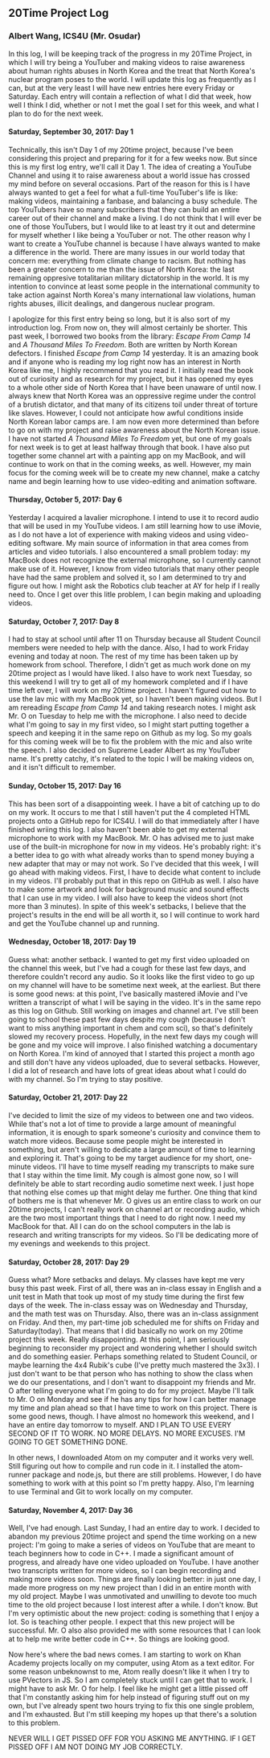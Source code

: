 ## 20Time Project Log

### Albert Wang, ICS4U (Mr. Osudar)

In this log, I will be keeping track of the progress in my 20Time Project, in which I will try being a YouTuber
and making videos to raise awareness about human rights abuses in North Korea and the treat that North Korea's
nuclear program poses to the world. I will update this log as frequently as I can, but at the very least I will
have new entries here every Friday or Saturday. Each entry will contain a reflection of what I did that week, how
well I think I did, whether or not I met the goal I set for this week, and what I plan to do for the next week.

#### Saturday, September 30, 2017: Day 1

Technically, this isn't Day 1 of my 20time project, because I've been considering this project and preparing for
it for a few weeks now. But since this is my first log entry, we'll call it Day 1. The idea of creating a YouTube
Channel and using it to raise awareness about a world issue has crossed my mind before on several occasions. Part
of the reason for this is I have always wanted to get a feel for what a full-time YouTuber's life is like: making
videos, maintaining a fanbase, and balancing a busy schedule. The top YouTubers have so many subscribers that they
can build an entire career out of their channel and make a living. I do not think that I will ever be one of those
YouTubers, but I would like to at least try it out and determine for myself whether I like being a YouTuber or
not. The other reason why I want to create a YouTube channel is because I have always wanted to make a difference
in the world. There are many issues in our world today that concern me: everything from climate change to racism.
But nothing has been a greater concern to me than the issue of North Korea: the last remaining oppresive totalitarian
military dictatorship in the world. It is my intention to convince at least some people in the international
community to take action against North Korea's many international law violations, human rights abuses, illicit
dealings, and dangerous nuclear program.

I apologize for this first entry being so long, but it is also sort of my introduction log. From now on, they will
almost certainly be shorter. This past week, I  borrowed two books from the library: *Escape From Camp 14* and *A
Thousand Miles To Freedom*. Both are written by North Korean defectors. I finished *Escape from Camp 14* yesterday.
It is an amazing book and if anyone who is reading my log right now has an interest in North Korea like me, I highly
recommend that you read it. I initially read the book out of curiosity and as research for my project, but it has
opened my eyes to a whole other side of North Korea that I have been unaware of until now. I always knew that North
Korea was an oppressive regime under the control of a brutish dictator, and that many of its citizens toil under
threat of torture like slaves. However, I could not anticipate how awful conditions inside North Korean labor camps
are. I am now even more determined than before to go on with my project and raise awareness about the North Korean
issue. I have not started *A Thousand Miles To Freedom* yet, but one of my goals for next week is to get at least
halfway through that book. I have also put together some channel art with a painting app on my MacBook, and will
continue to work on that in the coming weeks, as well. However, my main focus for the coming week will be to create
my new channel, make a catchy name and begin learning how to use video-editing and animation software.

#### Thursday, October 5, 2017: Day 6

Yesterday I acquired a lavalier microphone. I intend to use it to record audio that will be used in my YouTube videos.
I am still learning how to use iMovie, as I do not have a lot of experience with making videos and using video-editing
software. My main source of information in that area comes from articles and video tutorials. I also encountered a small
problem today: my MacBook does not recognize the external microphone, so I currently cannot make use of it. However, I
know from video tutorials that many other people have had the same problem and solved it, so I am determined to try and
figure out how. I might ask the Robotics club teacher at AY for help if I really need to. Once I get over this litle
problem, I can begin making and uploading videos.


#### Saturday, October 7, 2017: Day 8

I had to stay at school until after 11 on Thursday because all Student Council members were needed to help with the dance.
Also, I had to work Friday evening and today at noon. The rest of my time has been taken up by homework from school.
Therefore, I didn't get as much work done on my 20time project as I would have liked. I also have to work next Tuesday, so
this weekend I will try to get all of my homework completed and if I have time left over, I will work on my 20time project.
I haven't figured out how to use the lav mic with my MacBook yet, so I haven't been making videos. But I am rereading *Escape
from Camp 14* and taking research notes. I might ask Mr. O on Tuesday to help me with the microphone. I also need to decide
what I'm going to say in my first video, so I might start putting together a speech and keeping it in the same repo on Github
as my log. So my goals for this coming week will be to fix the problem with the mic and also write the speech. I also decided
on Supreme Leader Albert as my YouTuber name. It's pretty catchy, it's related to the topic I will be making videos on, and it
isn't difficult to remember.


#### Sunday, October 15, 2017: Day 16

This has been sort of a disappointing week. I have a bit of catching up to do on my work. It occurs to me that I still haven't put the 4 completed HTML projects onto a GitHub repo for ICS4U. I will do that immediately after I have finished wriing this log. I also haven't been able to get my external microphone to work with my MacBook. Mr. O has advised me to just make use of the built-in microphone for now in my videos. He's probably right: it's a better idea to go with what already works than to spend money buying a new adapter that may or may not work. So I've decided that this week, I will go ahead with making videos. First, I have to decide what content to include in my videos. I'll probably put that in this repo on GitHub as well. I also have to make some artwork and look for background music and sound effects that I can use in my video. I will also have to keep the videos short (not more than 3 minutes). In spite of this week's setbacks, I believe that the project's results in the end will be all worth it, so I will continue to work hard and get the YouTube channel up and running.

#### Wednesday, October 18, 2017: Day 19

Guess what: another setback. I wanted to get my first video uploaded on the channel this week, but I've had a cough for these last few days, and therefore couldn't record any audio. So it looks like the first video to go up on my channel will have to be sometime next week, at the earliest. But there is some good news: at this point, I've basically mastered iMovie and I've written a transcript of what I will be saying in the video. It's in the same repo as this log on Github. Still working on images and channel art. I've still been going to school these past few days despite my cough (because I don't want to miss anything important in chem and com sci), so that's definitely slowed my recovery process. Hopefully, in the next few days my cough will be gone and my voice will improve. I also finished watching a documentary on North Korea. I'm kind of annoyed that I started this project a month ago and still don't have any videos uploaded, due to several setbacks. However, I did a lot of research and have lots of great ideas about what I could do with my channel. So I'm trying to stay positive.

#### Saturday, October 21, 2017: Day 22

I've decided to limit the size of my videos to between one and two videos. While that's not a lot of time to provide a large amount of meaningful information, it is enough to spark someone's curiosity and convince them to watch more videos. Because some people might be interested in something, but aren't willing to dedicate a large amount of time to learning and exploring it. That's going to be my target audience for my short, one-minute videos. I'll have to time myself reading my transcripts to make sure that I stay within the time limit. My cough is almost gone now, so I will definitely be able to start recording audio sometime next week. I just hope that nothing else comes up that might delay me further. One thing that kind of bothers me is that whenever Mr. O gives us an entire class to work on our 20time projects, I can't really work on channel art or recording audio, which are the two most important things that I need to do right now. I need my MacBook for that. All I can do on the school computers in the lab is research and writing transcripts for my videos. So I'll be dedicating more of my evenings and weekends to this project.

#### Saturday, October 28, 2017: Day 29

Guess what? More setbacks and delays. My classes have kept me very busy this past week. First of all, there was an in-class essay in English and a unit test in Math that took up most of my study time during the first few days of the week. The in-class essay was on Wednesday and Thursday, and the math test was on Thursday. Also, there was an in-class assignment on Friday. And then, my part-time job scheduled me for shifts on Friday and Saturday(today). That means that I did basically no work on my 20time project this week. Really disappointing. At this point, I am seriously beginning to reconsider my project and wondering whether I should switch and do something easier. Perhaps something related to Student Council, or maybe learning the 4x4 Rubik's cube (I've pretty much mastered the 3x3). I just don't want to be that person who has nothing to show the class when we do our presentations, and I don't want to disappoint my friends and Mr. O after telling everyone what I'm going to do for my project. Maybe I'll talk to Mr. O on Monday and see if he has any tips for how I can better manage my time and plan ahead so that I have time to work on this project. There is some good news, though. I have almost no homework this weekend, and I have an entire day tomorrow to myself. AND I PLAN TO USE EVERY SECOND OF IT TO WORK. NO MORE DELAYS. NO MORE EXCUSES. I'M GOING TO GET SOMETHING DONE.

In other news, I downloaded Atom on my computer and it works very well. Still figuring out how to compile and run code in it. I installed the atom-runner package and node.js, but there are still problems. However, I do have something to work with at this point so I'm pretty happy. Also, I'm learning to use Terminal and Git to work locally on my computer.

#### Saturday, November 4, 2017: Day 36

Well, I've had enough. Last Sunday, I had an entire day to work. I decided to abandon my previous 20time project and spend the time working on a new project: I'm going to make a series of videos on YouTube that are meant to teach beginners how to code in C++. I made a significant amount of progress, and already have one video uploaded on YouTube. I have another two transcripts written for more videos, so I can begin recording and making more videos soon. Things are finally looking better: in just one day, I made more progress on my new project than I did in an entire month with my old project. Maybe I was unmotivated and unwilling to devote too much time to the old project because I lost interest after a while. I don't know. But I'm very optimistic about the new project: coding is something that I enjoy a lot. So is teaching other people. I expect that this new project will be successful. Mr. O also also provided me with some resources that I can look at to help me write better code in C++. So things are looking good.

Now here's where the bad news comes. I am starting to work on Khan Academy projects locally on my computer, using Atom as a text editor. For some reason unbeknownst to me, Atom really doesn't like it when I try to use PVectors in JS. So I am completely stuck until I can get that to work. I might have to ask Mr. O for help. I feel like he might get a little pissed off that I'm constantly asking him for help instead of figuring stuff out on my own, but I've already spent two hours trying to fix this one single problem, and I'm exhausted. But I'm still keeping my hopes up that there's a solution to this problem.

NEVER WILL I GET PISSED OFF FOR YOU ASKING ME ANYTHING. IF I GET PISSED OFF I AM NOT DOING MY JOB CORRECTLY.

